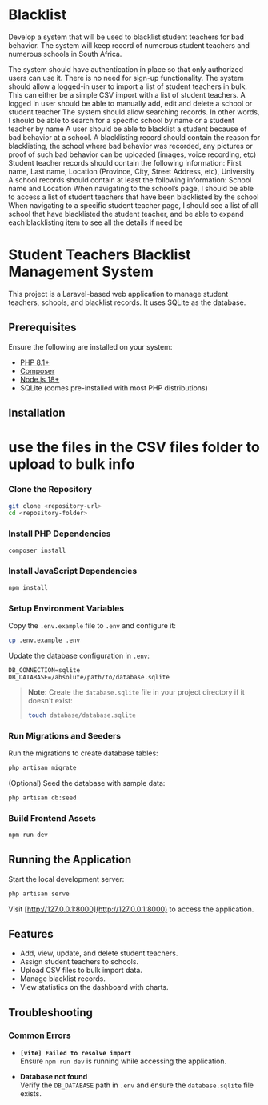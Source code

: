 # Blacklist
Develop a system that will be used to blacklist student teachers for bad behavior. The system will keep record of numerous student teachers and numerous schools in South Africa.

The system should have authentication in place so that only authorized users can use it. There is no need for sign-up functionality.
The system should allow a logged-in user to import a list of student teachers in bulk. This can either be a simple CSV import with a list of student teachers.
A logged in user should be able to manually add, edit and delete a school or student teacher
The system should allow searching records. In other words, I should be able to search for a specific school by name or a student teacher by name
A user should be able to blacklist a student because of bad behavior at a school. A blacklisting record should contain the reason for blacklisting, the school where bad behavior was recorded, any pictures or proof of such bad behavior can be uploaded (images, voice recording, etc)
Student teacher records should contain the following information: First name, Last name, Location (Province, City, Street Address, etc), University
A school records should contain at least the following information: School name and Location
When navigating to the school’s page, I should be able to access a list of student teachers that have been blacklisted by the school
When navigating to a specific student teacher page, I should see a list of all school that have blacklisted the student teacher, and be able to expand each blacklisting item to see all the details if need be

#  Student Teachers Blacklist Management System  

This project is a Laravel-based web application to manage student teachers, schools, and blacklist records. It uses SQLite as the database.  

## Prerequisites  

Ensure the following are installed on your system:  
- [PHP 8.1+](https://www.php.net/)  
- [Composer](https://getcomposer.org/)  
- [Node.js 18+](https://nodejs.org/)  
- SQLite (comes pre-installed with most PHP distributions)  

## Installation  
  # use the files in the CSV files folder to upload to bulk info
### Clone the Repository  
```bash  
git clone <repository-url>  
cd <repository-folder>  
```  

### Install PHP Dependencies  
```bash  
composer install  
```  

### Install JavaScript Dependencies  
```bash  
npm install  
```  

### Setup Environment Variables  
Copy the `.env.example` file to `.env` and configure it:  
```bash  
cp .env.example .env  
```  

Update the database configuration in `.env`:  
```env  
DB_CONNECTION=sqlite  
DB_DATABASE=/absolute/path/to/database.sqlite  
```  

> **Note:** Create the `database.sqlite` file in your project directory if it doesn't exist:  
> ```bash  
> touch database/database.sqlite  
> ```  

### Run Migrations and Seeders  
Run the migrations to create database tables:  
```bash  
php artisan migrate  
```  

(Optional) Seed the database with sample data:  
```bash  
php artisan db:seed  
```  

### Build Frontend Assets  
```bash  
npm run dev  
```  

## Running the Application  

Start the local development server:  
```bash  
php artisan serve  
```  

Visit [http://127.0.0.1:8000](http://127.0.0.1:8000) to access the application.  

## Features  
- Add, view, update, and delete student teachers.  
- Assign student teachers to schools.  
- Upload CSV files to bulk import data.  
- Manage blacklist records.  
- View statistics on the dashboard with charts.  

## Troubleshooting  

### Common Errors  
- **`[vite] Failed to resolve import`**  
  Ensure `npm run dev` is running while accessing the application.  

- **Database not found**  
  Verify the `DB_DATABASE` path in `.env` and ensure the `database.sqlite` file exists.



